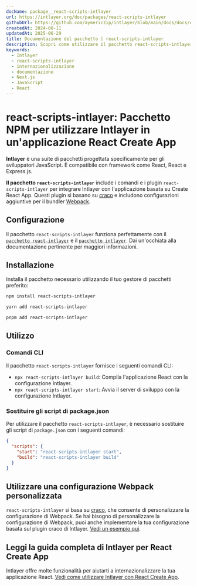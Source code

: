 ```yaml
---
docName: package__react-scripts-intlayer
url: https://intlayer.org/doc/packages/react-scripts-intlayer
githubUrl: https://github.com/aymericzip/intlayer/blob/main/docs/docs/en/packages/react-scripts-intlayer/index.md
createdAt: 2024-08-11
updatedAt: 2025-06-29
title: Documentazione del pacchetto | react-scripts-intlayer
description: Scopri come utilizzare il pacchetto react-scripts-intlayer
keywords:
  - Intlayer
  - react-scripts-intlayer
  - internazionalizzazione
  - documentazione
  - Next.js
  - JavaScript
  - React
---
```


# react-scripts-intlayer: Pacchetto NPM per utilizzare Intlayer in un'applicazione React Create App

**Intlayer** è una suite di pacchetti progettata specificamente per gli sviluppatori JavaScript. È compatibile con framework come React, React e Express.js.

**Il pacchetto `react-scripts-intlayer`** include i comandi e i plugin `react-scripts-intlayer` per integrare Intlayer con l'applicazione basata su Create React App. Questi plugin si basano su [craco](https://craco.js.org/) e includono configurazioni aggiuntive per il bundler [Webpack](https://webpack.js.org/).

## Configurazione

Il pacchetto `react-scripts-intlayer` funziona perfettamente con il [`pacchetto react-intlayer`](https://github.com/aymericzip/intlayer/blob/main/docs/docs/it/packages/react-intlayer/index.md) e il [`pacchetto intlayer`](https://github.com/aymericzip/intlayer/blob/main/docs/docs/it/packages/intlayer/index.md). Dai un'occhiata alla documentazione pertinente per maggiori informazioni.

## Installazione

Installa il pacchetto necessario utilizzando il tuo gestore di pacchetti preferito:

```bash packageManager="npm"
npm install react-scripts-intlayer
```

```bash packageManager="yarn"
yarn add react-scripts-intlayer
```

```bash packageManager="pnpm"
pnpm add react-scripts-intlayer
```

## Utilizzo

### Comandi CLI

Il pacchetto `react-scripts-intlayer` fornisce i seguenti comandi CLI:

- `npx react-scripts-intlayer build`: Compila l'applicazione React con la configurazione Intlayer.
- `npx react-scripts-intlayer start`: Avvia il server di sviluppo con la configurazione Intlayer.

### Sostituire gli script di package.json

Per utilizzare il pacchetto `react-scripts-intlayer`, è necessario sostituire gli script di `package.json` con i seguenti comandi:

```json fileName="package.json"
{
  "scripts": {
    "start": "react-scripts-intlayer start",
    "build": "react-scripts-intlayer build"
  }
}
```

## Utilizzare una configurazione Webpack personalizzata

`react-scripts-intlayer` si basa su [craco](https://craco.js.org/), che consente di personalizzare la configurazione di Webpack.
Se hai bisogno di personalizzare la configurazione di Webpack, puoi anche implementare la tua configurazione basata sul plugin craco di Intlayer. [Vedi un esempio qui](https://github.com/aymericzip/intlayer/blob/main/examples/react-app/craco.config.js).

## Leggi la guida completa di Intlayer per React Create App

Intlayer offre molte funzionalità per aiutarti a internazionalizzare la tua applicazione React.
[Vedi come utilizzare Intlayer con React Create App](https://github.com/aymericzip/intlayer/blob/main/docs/docs/it/intlayer_with_create_react_app.md).
